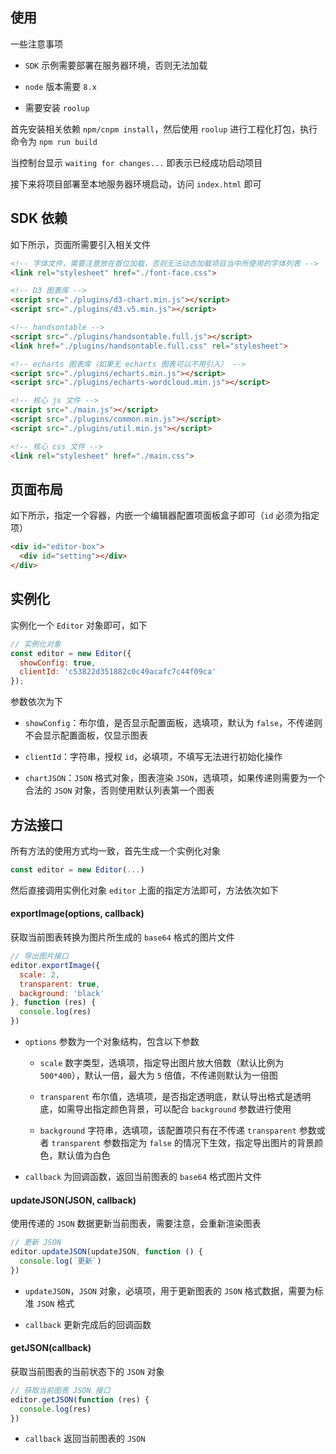 ## 使用

一些注意事项

* `SDK` 示例需要部署在服务器环境，否则无法加载

* `node` 版本需要 `8.x`

* 需要安装 `roolup`

首先安装相关依赖 `npm/cnpm install`，然后使用 `roolup` 进行工程化打包，执行命令为 `npm run build`

当控制台显示 `waiting for changes...` 即表示已经成功启动项目

接下来将项目部署至本地服务器环境启动，访问 `index.html` 即可

## SDK 依赖

如下所示，页面所需要引入相关文件

```html
<!-- 字体文件，需要注意放在首位加载，否则无法动态加载项目当中所使用的字体列表 -->
<link rel="stylesheet" href="./font-face.css">

<!-- D3 图表库 -->
<script src="./plugins/d3-chart.min.js"></script>
<script src="./plugins/d3.v5.min.js"></script>

<!-- handsontable -->
<script src="./plugins/handsontable.full.js"></script>
<link href="./plugins/handsontable.full.css" rel="stylesheet">

<!-- echarts 图表库（如果无 echarts 图表可以不用引入） -->
<script src="./plugins/echarts.min.js"></script>
<script src="./plugins/echarts-wordcloud.min.js"></script>

<!-- 核心 js 文件 -->
<script src="./main.js"></script>
<script src="./plugins/common.min.js"></script>
<script src="./plugins/util.min.js"></script>

<!-- 核心 css 文件 -->
<link rel="stylesheet" href="./main.css">
```

## 页面布局

如下所示，指定一个容器，内嵌一个编辑器配置项面板盒子即可（`id` 必须为指定项）

```html
<div id="editor-box">
  <div id="setting"></div>
</div>
```


## 实例化

实例化一个 `Editor` 对象即可，如下

```js
// 实例化对象
const editor = new Editor({
  showConfig: true,
  clientId: 'c53822d351882c0c49acafc7c44f09ca'
});
```

参数依次为下

* `showConfig`：布尔值，是否显示配置面板，选填项，默认为 `false`，不传递则不会显示配置面板，仅显示图表

* `clientId`：字符串，授权 `id`，必填项，不填写无法进行初始化操作

* `chartJSON`：`JSON` 格式对象，图表渲染 `JSON`，选填项，如果传递则需要为一个合法的 `JSON` 对象，否则使用默认列表第一个图表



## 方法接口

所有方法的使用方式均一致，首先生成一个实例化对象

```js
const editor = new Editor(...)
```

然后直接调用实例化对象 `editor` 上面的指定方法即可，方法依次如下

#### exportImage(options, callback)

获取当前图表转换为图片所生成的 `base64` 格式的图片文件

```js
// 导出图片接口
editor.exportImage({
  scale: 2,
  transparent: true,
  background: 'black'
}, function (res) {
  console.log(res)
})
```

* `options` 参数为一个对象结构，包含以下参数

  * `scale` 数字类型，选填项，指定导出图片放大倍数（默认比例为 `500*400`），默认一倍，最大为 `5` 倍值，不传递则默认为一倍图

  * `transparent` 布尔值，选填项，是否指定透明底，默认导出格式是透明底，如需导出指定颜色背景，可以配合 `background` 参数进行使用

  * `background` 字符串，选填项，该配置项只有在不传递 `transparent` 参数或者 `transparent` 参数指定为 `false` 的情况下生效，指定导出图片的背景颜色，默认值为白色

* `callback` 为回调函数，返回当前图表的 `base64` 格式图片文件
 

#### updateJSON(JSON, callback)

使用传递的 `JSON` 数据更新当前图表，需要注意，会重新渲染图表

```js
// 更新 JSON
editor.updateJSON(updateJSON, function () {
  console.log(`更新`)
})
```

* `updateJSON`，`JSON` 对象，必填项，用于更新图表的 `JSON` 格式数据，需要为标准 `JSON` 格式

* `callback` 更新完成后的回调函数



#### getJSON(callback)

获取当前图表的当前状态下的 `JSON` 对象

```js
// 获取当前图表 JSON 接口
editor.getJSON(function (res) {
  console.log(res)
})
```

* `callback` 返回当前图表的 `JSON`
